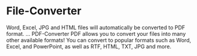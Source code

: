 # File-Converter
Word, Excel, JPG and HTML files will automatically be converted to PDF format. ... PDF-Converter PDF allows you to convert your files into many other available formats! You can convert to popular formats such as Word, Excel, and PowerPoint, as well as RTF, HTML, TXT, JPG and more.
